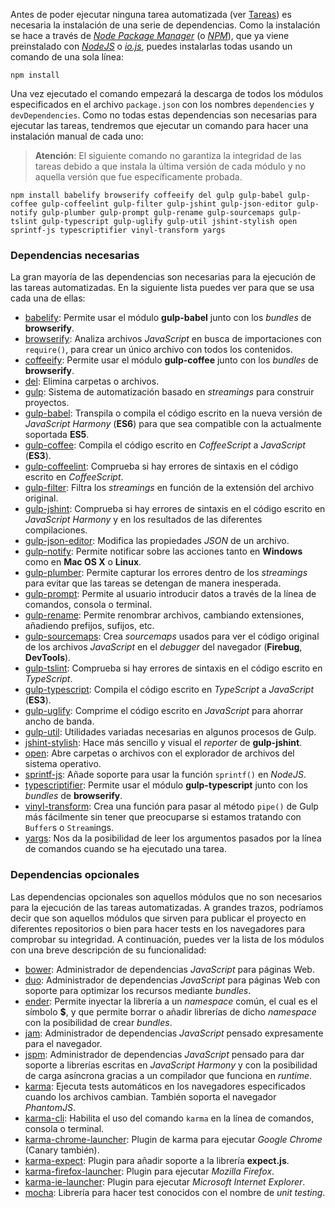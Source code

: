 Antes de poder ejecutar ninguna tarea automatizada (ver [Tareas][1]) es necesaria la instalación de una serie de dependencias. Como la instalación se hace a través de *[Node Package Manager][2]* (o *[NPM][2]*), que ya viene preinstalado con *[NodeJS][3]* o *[io.js][4]*, puedes instalarlas todas usando un comando de una sola línea:

    npm install

Una vez ejecutado el comando empezará la descarga de todos los módulos especificados en el archivo `package.json` con los nombres `dependencies` y `devDependencies`.
Como no todas estas dependencias son necesarias para ejecutar las tareas, tendremos que ejecutar un comando para hacer una instalación manual de cada uno:

  > **Atención**: El siguiente comando no garantiza la integridad de las tareas debido a que instala la última versión de cada módulo y no aquella versión que fue específicamente probada.

    npm install babelify browserify coffeeify del gulp gulp-babel gulp-coffee gulp-coffeelint gulp-filter gulp-jshint gulp-json-editor gulp-notify gulp-plumber gulp-prompt gulp-rename gulp-sourcemaps gulp-tslint gulp-typescript gulp-uglify gulp-util jshint-stylish open sprintf-js typescriptifier vinyl-transform yargs

### Dependencias necesarias
La gran mayoría de las dependencias son necesarias para la ejecución de las tareas automatizadas. En la siguiente lista puedes ver para que se usa cada una de ellas:
* [babelify][5]: Permite usar el módulo **gulp-babel** junto con los *bundles* de **browserify**.
* [browserify][6]: Analiza archivos *JavaScript* en busca de importaciones con `require()`, para crear un único archivo con todos los contenidos.
* [coffeeify][7]: Permite usar el módulo **gulp-coffee** junto con los *bundles* de **browserify**.
* [del][8]: Elimina carpetas o archivos.
* [gulp][9]: Sistema de automatización basado en *streamings* para construir proyectos.
* [gulp-babel][10]: Transpila o compila el código escrito en la nueva versión de *JavaScript Harmony* (**ES6**) para que sea compatible con la actualmente soportada **ES5**.
* [gulp-coffee][11]: Compila el código escrito en *CoffeeScript* a *JavaScript* (**ES3**).
* [gulp-coffeelint][12]: Comprueba si hay errores de sintaxis en el código escrito en *CoffeeScript*.
* [gulp-filter][13]: Filtra los *streamings* en función de la extensión del archivo original.
* [gulp-jshint][14]: Comprueba si hay errores de sintaxis en el código escrito en *JavaScript Harmony* y en los resultados de las diferentes compilaciones.
* [gulp-json-editor][15]: Modifica las propiedades *JSON* de un archivo.
* [gulp-notify][16]: Permite notificar sobre las acciones tanto en **Windows** como en **Mac OS X** o **Linux**.
* [gulp-plumber][17]: Permite capturar los errores dentro de los *streamings* para evitar que las tareas se detengan de manera inesperada.
* [gulp-prompt][18]: Permite al usuario introducir datos a través de la línea de comandos, consola o terminal.
* [gulp-rename][19]: Permite renombrar archivos, cambiando extensiones, añadiendo prefijos, sufijos, etc.
* [gulp-sourcemaps][20]: Crea *sourcemaps* usados para ver el código original de los archivos *JavaScript* en el *debugger* del navegador (**Firebug**, **DevTools**).
* [gulp-tslint][21]: Comprueba si hay errores de sintaxis en el código escrito en *TypeScript*.
* [gulp-typescript][22]: Compila el código escrito en *TypeScript* a *JavaScript* (**ES3**).
* [gulp-uglify][23]: Comprime el código escrito en *JavaScript* para ahorrar ancho de banda.
* [gulp-util][24]: Utilidades variadas necesarias en algunos procesos de Gulp.
* [jshint-stylish][25]: Hace más sencillo y visual el *reporter* de **gulp-jshint**.
* [open][26]: Abre carpetas o archivos con el explorador de archivos del sistema operativo.
* [sprintf-js][27]: Añade soporte para usar la función `sprintf()` en *NodeJS*.
* [typescriptifier][28]: Permite usar el módulo **gulp-typescript** junto con los *bundles* de **browserify**.
* [vinyl-transform][29]: Crea una función para pasar al método `pipe()` de Gulp más fácilmente sin tener que preocuparse si estamos tratando con `Buffer`s o `Stream`ings.
* [yargs][30]: Nos da la posibilidad de leer los argumentos pasados por la línea de comandos cuando se ha ejecutado una tarea.

### Dependencias opcionales
Las dependencias opcionales son aquellos módulos que no son necesarios para la ejecución de las tareas automatizadas. A grandes trazos, podríamos decir que son aquellos módulos que sirven para publicar el proyecto en diferentes repositorios o bien para hacer tests en los navegadores para comprobar su integridad. A continuación, puedes ver la lista de los módulos con una breve descripción de su funcionalidad:
* [bower][31]: Administrador de dependencias *JavaScript* para páginas Web.
* [duo][32]: Administrador de dependencias *JavaScript* para páginas Web con soporte para optimizar los recursos mediante *bundles*.
* [ender][33]: Permite inyectar la librería a un *namespace* común, el cual es el símbolo **$**, y que permite borrar o añadir librerías de dicho *namespace* con la posibilidad de crear *bundles*.
* [jam][34]: Administrador de dependencias *JavaScript* pensado expresamente para el navegador.
* [jspm][35]: Administrador de dependencias *JavaScript* pensado para dar soporte a librerías escritas en *JavaScript Harmony* y con la posibilidad de carga asíncrona gracias a un compilador que funciona en *runtime*.
* [karma][36]: Ejecuta tests automáticos en los navegadores especificados cuando los archivos cambian. También soporta el navegador *PhantomJS*.
* [karma-cli][37]: Habilita el uso del comando `karma` en la línea de comandos, consola o terminal.
* [karma-chrome-launcher][38]: Plugin de karma para ejecutar *Google Chrome* (Canary también).
* [karma-expect][39]: Plugin para añadir soporte a la librería **expect.js**.
* [karma-firefox-launcher][40]: Plugin para ejecutar *Mozilla Firefox*.
* [karma-ie-launcher][41]: Plugin para ejecutar *Microsoft Internet Explorer*.
* [mocha][42]: Librería para hacer test conocidos con el nombre de *unit testing*.

[1]: Español---Tareas
[2]: https://www.npmjs.com/
[3]: https://nodejs.org/
[4]: https://iojs.org/
[5]: https://www.npmjs.com/package/babelify
[6]: https://www.npmjs.com/package/browserify
[7]: https://www.npmjs.com/package/coffeeify
[8]: https://www.npmjs.com/package/del
[9]: https://www.npmjs.com/package/gulp
[10]: https://www.npmjs.com/package/gulp-babel
[11]: https://www.npmjs.com/package/gulp-coffee
[12]: https://www.npmjs.com/package/gulp-coffeelint
[13]: https://www.npmjs.com/package/gulp-filter
[14]: https://www.npmjs.com/package/gulp-jshint
[15]: https://www.npmjs.com/package/gulp-json-editor
[16]: https://www.npmjs.com/package/gulp-notify
[17]: https://www.npmjs.com/package/gulp-plumber
[18]: https://www.npmjs.com/package/gulp-prompt
[19]: https://www.npmjs.com/package/gulp-rename
[20]: https://www.npmjs.com/package/gulp-sourcemaps
[21]: https://www.npmjs.com/package/gulp-tslint
[22]: https://www.npmjs.com/package/gulp-typescript
[23]: https://www.npmjs.com/package/gulp-uglify
[24]: https://github.com/gulpjs/gulp-util
[25]: https://www.npmjs.com/package/jshint-stylish
[26]: https://www.npmjs.com/package/open
[27]: https://www.npmjs.com/package/sprintf-js
[28]: https://www.npmjs.com/package/typescriptifier
[29]: https://www.npmjs.com/package/vinyl-transform
[30]: https://www.npmjs.com/package/yargs
[31]: http://bower.io/
[32]: http://duojs.org/
[33]: https://github.com/ender-js/ender-js
[34]: http://jamjs.org/
[35]: http://jspm.io/
[36]: http://karma-runner.github.io/
[37]: https://www.npmjs.com/package/karma-cli
[38]: https://www.npmjs.com/package/karma-chrome-launcher
[39]: https://www.npmjs.com/package/karma-expect
[40]: https://www.npmjs.com/package/karma-firefox-launcher
[41]: https://www.npmjs.com/package/karma-ie-launcher
[42]: http://mochajs.org/